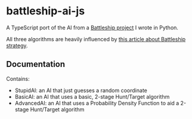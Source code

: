 # battleship-ai-js

A TypeScript port of the AI from a [Battleship project](https://www.github.com/FyreByrd/battleship_in_cmd) I wrote in Python.

All three algorithms are heavily influenced by [this article about Battleship strategy](https://www.datagenetics.com/blog/december32011/).

## Documentation

Contains:

- StupidAI: an AI that just guesses a random coordinate
- BasicAI: an AI that uses a basic, 2-stage Hunt/Target algorithm
- AdvancedAI: an AI that uses a Probability Density Function to aid a 2-stage Hunt/Target algorithm
